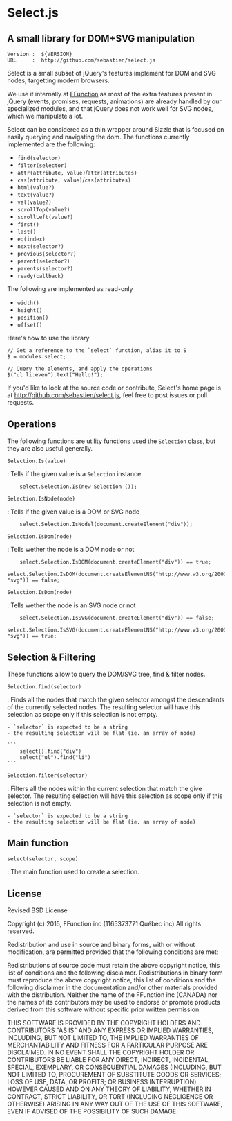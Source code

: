 

# Select.js
## A small library for DOM+SVG manipulation

```
Version :  ${VERSION}
URL     :  http://github.com/sebastien/select.js
```

Select is a small subset of jQuery's features implement for DOM and SVG nodes,
targetting modern browsers.


We use it internally at [FFunction](http://ffctn.com) as most of the extra features present
in jQuery (events, promises, requests, animations) are already handled
by our specialized modules, and that jQuery does not work well for SVG 
nodes, which we manipulate a lot.

Select can be considered as a thin wrapper around Sizzle that is focused on
easily querying and navigating the dom. The functions currently implemented
are the following:

- `find(selector)`
- `filter(selector)`
- `attr(attribute, value)`/`attr(attributes)`
- `css(attribute, value)`/`css(attributes)`
- `html(value?)`
- `text(value?)`
- `val(value?)`
- `scrollTop(value?)`
- `scrollLeft(value?)`
- `first()`
- `last()`
- `eq(index)`
- `next(selector?)`
- `previous(selector?)`
- `parent(selector?)`
- `parents(selector?)`
- `ready(callback)`

The following are implemented as read-only

- `width()`
- `height()`
- `position()`
- `offset()`


Here's how to use the library

```
// Get a reference to the `select` function, alias it to S
$ = modules.select;

// Query the elements, and apply the operations
$("ul li:even").text("Hello!");
```

If you'd like to look at the source code or contribute, Select's home page
is at <http://github.com/sebastien/select.js>, feel free to post issues or
pull requests.


Operations
----------

 The following functions are utility functions used the `Selection` class, 
 but they are also useful generally.

`Selection.Is(value)`

:	Tells if the given value is a `Selection` instance

		select.Selection.Is(new Selection ());

`Selection.IsNode(node)`

:	Tells if the given value is a DOM or SVG node

		select.Selection.IsNodel(document.createElement("div"));

`Selection.IsDom(node)`

:	Tells wether the node is a DOM node or not

		select.Selection.IsDOM(document.createElement("div")) == true;
		select.Selection.IsDOM(document.createElementNS("http://www.w3.org/2000/svg", "svg")) == false;

`Selection.IsDom(node)`

:	Tells wether the node is an SVG node or not

		select.Selection.IsSVG(document.createElement("div")) == false;
		select.Selection.IsSVG(document.createElementNS("http://www.w3.org/2000/svg", "svg")) == true;

Selection & Filtering
---------------------

 These functions allow to query the DOM/SVG tree, find & filter nodes.

`Selection.find(selector)`

:	Finds all the nodes that match the given selector amongst the descendants
		of the currently selected nodes. The resulting selector will have
		this selection as scope only if this selection is not empty.

	- `selector` is expected to be a string
	- the resulting selection will be flat (ie. an array of node)

	```
		select().find("div")
		select("ul").find("li")
	```

`Selection.filter(selector)`

:	Filters all the nodes within the current selection that match
		the give selector. The resulting selection will have
		this selection as scope only if this selection is not empty.

	- `selector` is expected to be a string
	- the resulting selection will be flat (ie. an array of node)

Main function
-------------

`select(selector, scope)`

:	The main function used to create a selection.

License
-------

 Revised BSD License

Copyright (c) 2015, FFunction inc (1165373771 Québec inc) All rights reserved.

Redistribution and use in source and binary forms, with or without modification, are permitted provided that the following conditions are met:

Redistributions of source code must retain the above copyright notice, this
list of conditions and the following disclaimer. Redistributions in binary
form must reproduce the above copyright notice, this list of conditions and
the following disclaimer in the documentation and/or other materials
provided with the distribution. Neither the name of the FFunction inc
(CANADA) nor the names of its contributors may be used to endorse or promote
products derived from this software without specific prior written
permission.

THIS SOFTWARE IS PROVIDED BY THE COPYRIGHT HOLDERS AND CONTRIBUTORS "AS IS"
AND ANY EXPRESS OR IMPLIED WARRANTIES, INCLUDING, BUT NOT LIMITED TO, THE
IMPLIED WARRANTIES OF MERCHANTABILITY AND FITNESS FOR A PARTICULAR PURPOSE
ARE DISCLAIMED. IN NO EVENT SHALL THE COPYRIGHT HOLDER OR CONTRIBUTORS BE
LIABLE FOR ANY DIRECT, INDIRECT, INCIDENTAL, SPECIAL, EXEMPLARY, OR
CONSEQUENTIAL DAMAGES (INCLUDING, BUT NOT LIMITED TO, PROCUREMENT OF
SUBSTITUTE GOODS OR SERVICES; LOSS OF USE, DATA, OR PROFITS; OR BUSINESS
INTERRUPTION) HOWEVER CAUSED AND ON ANY THEORY OF LIABILITY, WHETHER IN
CONTRACT, STRICT LIABILITY, OR TORT (INCLUDING NEGLIGENCE OR OTHERWISE)
ARISING IN ANY WAY OUT OF THE USE OF THIS SOFTWARE, EVEN IF ADVISED OF THE
POSSIBILITY OF SUCH DAMAGE.

